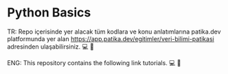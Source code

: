 # Python Basics
TR: Repo içerisinde yer alacak tüm kodlara ve konu anlatımlarına patika.dev platformunda yer alan https://app.patika.dev/egitimler/veri-bilimi-patikasi adresinden ulaşabilirsiniz. 💻 🚀


ENG: This repository contains the following link tutorials. 💻 🚀
